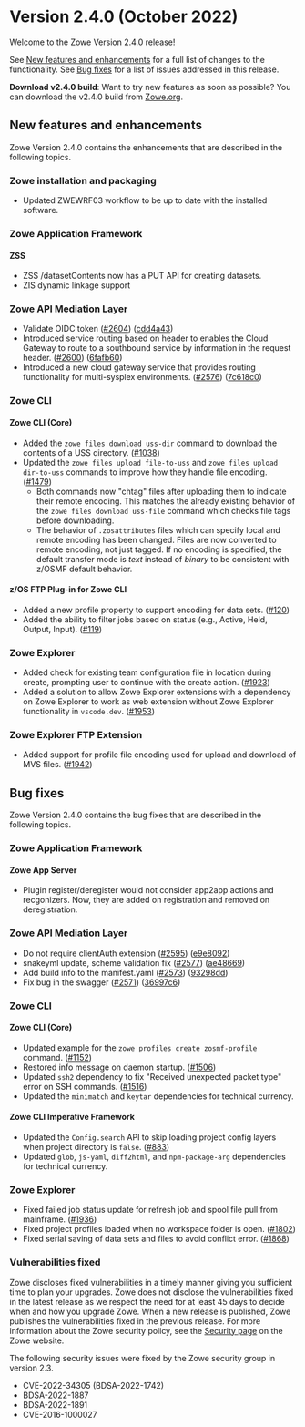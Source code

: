 # Version 2.4.0 (October 2022)

Welcome to the Zowe Version 2.4.0 release!

See [New features and enhancements](#new-features-and-enhancements) for a full list of changes to the functionality. See [Bug fixes](#bug-fixes) for a list of issues addressed in this release.

**Download v2.4.0 build**: Want to try new features as soon as possible? You can download the v2.4.0 build from [Zowe.org](https://www.zowe.org/download.html).

## New features and enhancements

Zowe Version 2.4.0 contains the enhancements that are described in the following topics.

### Zowe installation and packaging

- Updated ZWEWRF03 workflow to be up to date with the installed software.

### Zowe Application Framework

#### ZSS

- ZSS /datasetContents now has a PUT API for creating datasets.
- ZIS dynamic linkage support

### Zowe API Mediation Layer

- Validate OIDC token ([#2604](https://github.com/zowe/api-layer/issues/2604)) ([cdd4a43](https://github.com/zowe/api-layer/commit/cdd4a43))
- Introduced service routing based on header to enables the Cloud Gateway to route to a southbound service by information in the request header. ([#2600](https://github.com/zowe/api-layer/issues/2600)) ([6fafb60](https://github.com/zowe/api-layer/commit/6fafb60))
- Introduced a new cloud gateway service that  provides routing functionality for multi-sysplex environments. ([#2576](https://github.com/zowe/api-layer/issues/2576)) ([7c618c0](https://github.com/zowe/api-layer/commit/7c618c0))

### Zowe CLI

#### Zowe CLI (Core)

- Added the `zowe files download uss-dir` command to download the contents of a USS directory. ([#1038](https://github.com/zowe/zowe-cli/issues/1038))
- Updated the `zowe files upload file-to-uss` and `zowe files upload dir-to-uss` commands to improve how they handle file encoding. ([#1479](https://github.com/zowe/zowe-cli/issues/1479))
    - Both commands now "chtag" files after uploading them to indicate their remote encoding. This matches the already existing behavior of the `zowe files download uss-file` command which checks file tags before downloading.
    - The behavior of `.zosattributes` files which can specify local and remote encoding has been changed. Files are now converted to remote encoding, not just tagged. If no encoding is specified, the default transfer mode is *text* instead of *binary* to be consistent with z/OSMF default behavior.

#### z/OS FTP Plug-in for Zowe CLI

- Added a new profile property to support encoding for data sets. ([#120](https://github.com/zowe/zowe-cli-ftp-plugin/pull/120))
- Added the ability to filter jobs based on status (e.g., Active, Held, Output, Input). ([#119](https://github.com/zowe/zowe-cli-ftp-plugin/pull/119))

### Zowe Explorer

- Added check for existing team configuration file in location during create, prompting user to continue with the create action. ([#1923](https://github.com/zowe/vscode-extension-for-zowe/issues/1923))
- Added a solution to allow Zowe Explorer extensions with a dependency on Zowe Explorer to work as web extension without Zowe Explorer functionality in `vscode.dev`. ([#1953](https://github.com/zowe/vscode-extension-for-zowe/pull/1953))

### Zowe Explorer FTP Extension

- Added support for profile file encoding used for upload and download of MVS files. ([#1942](https://github.com/zowe/vscode-extension-for-zowe/pull/1942))

## Bug fixes

Zowe Version 2.4.0 contains the bug fixes that are described in the following topics.

### Zowe Application Framework

#### Zowe App Server

- Plugin register/deregister would not consider app2app actions and recgonizers. Now, they are added on registration and removed on deregistration.

### Zowe API Mediation Layer

- Do not require clientAuth extension ([#2595](https://github.com/zowe/api-layer/issues/2595)) ([e9e8092](https://github.com/zowe/api-layer/commit/e9e8092)) 
- snakeyml update, scheme validation fix ([#2577](https://github.com/zowe/api-layer/issues/2577)) ([ae48669](https://github.com/zowe/api-layer/commit/ae48669)) 
- Add build info to the manifest.yaml ([#2573](https://github.com/zowe/api-layer/issues/2573)) ([93298dd](https://github.com/zowe/api-layer/commit/93298dd))
- Fix bug in the swagger ([#2571](https://github.com/zowe/api-layer/issues/2571))  ([36997c6](https://github.com/zowe/api-layer/commit/36997c6))

### Zowe CLI

#### Zowe CLI (Core)

- Updated example for the `zowe profiles create zosmf-profile` command. ([#1152](https://github.com/zowe/zowe-cli/issues/1152))
- Restored info message on daemon startup. ([#1506](https://github.com/zowe/zowe-cli/issues/1506))
- Updated `ssh2` dependency to fix "Received unexpected packet type" error on SSH commands. ([#1516](https://github.com/zowe/zowe-cli/issues/1516))
- Updated the `minimatch` and `keytar` dependencies for technical currency.

#### Zowe CLI Imperative Framework

- Updated the `Config.search` API to skip loading project config layers when project directory is `false`. ([#883](https://github.com/zowe/imperative/issues/883))
- Updated `glob`, `js-yaml`, `diff2html`, and `npm-package-arg` dependencies for technical currency.

### Zowe Explorer

- Fixed failed job status update for refresh job and spool file pull from mainframe. ([#1936](https://github.com/zowe/vscode-extension-for-zowe/pull/1936))
- Fixed project profiles loaded when no workspace folder is open. ([#1802](https://github.com/zowe/vscode-extension-for-zowe/issues/1802))
- Fixed serial saving of data sets and files to avoid conflict error. ([#1868](https://github.com/zowe/vscode-extension-for-zowe/issues/1868))

### Vulnerabilities fixed

Zowe discloses fixed vulnerabilities in a timely manner giving you sufficient time to plan your upgrades. Zowe does not disclose the vulnerabilities fixed in the latest release as we respect the need for at least 45 days to decide when and how you upgrade Zowe. When a new release is published, Zowe publishes the vulnerabilities fixed in the previous release. For more information about the Zowe security policy, see the [Security page](https://www.zowe.org/security.html) on the Zowe website.

The following security issues were fixed by the Zowe security group in version 2.3.

- CVE-2022-34305 (BDSA-2022-1742)
- BDSA-2022-1887
- BDSA-2022-1891
- CVE-2016-1000027
